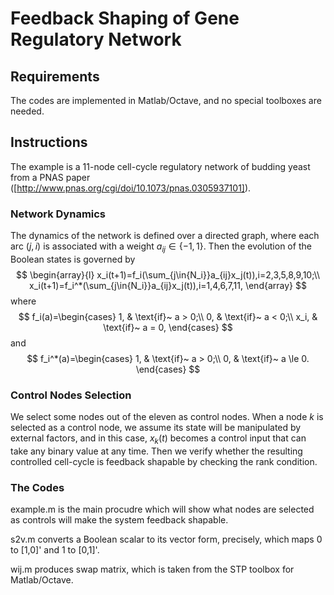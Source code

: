 # Feedback Shaping of Gene Regulatory Network 

## Requirements

The codes are implemented in Matlab/Octave, and no special toolboxes are needed.

## Instructions

The example is a 11-node cell-cycle regulatory network of budding yeast from a PNAS paper ([http://www.pnas.org/cgi/doi/10.1073/pnas.0305937101]). 

### Network Dynamics

The dynamics of the network is defined over a directed graph, where each arc $(j, i)$ is associated with a weight $a_{ij} \in\{-1,1\}$. Then the evolution of the Boolean states is governed by
$$ 
\begin{array}{l}
x_i(t+1)=f_i(\sum_{j\in{N_i}}a_{ij}x_j(t)),i=2,3,5,8,9,10;\\
x_i(t+1)=f_i^*(\sum_{j\in{N_i}}a_{ij}x_j(t)),i=1,4,6,7,11,
\end{array}
$$
where
$$
f_i(a)=\begin{cases}
1, & \text{if}~ a > 0;\\
0, & \text{if}~ a < 0;\\
x_i, & \text{if}~ a = 0,
\end{cases}
$$
and
$$
f_i^*(a)=\begin{cases}
1, & \text{if}~ a > 0;\\
0, & \text{if}~ a \le 0.
\end{cases}
$$

### Control Nodes Selection

We select some nodes out of the eleven as control nodes. When a node $k$ is selected as a control node, we assume its state will be manipulated by external factors, and in this case, $x_k(t)$ becomes a control input that can take any binary value at any time. Then we verify whether the resulting controlled cell-cycle is feedback shapable by checking the rank condition.

### The Codes

example.m is the main procudre which will show what nodes are selected as controls will make the system feedback shapable.

s2v.m converts a Boolean scalar to its vector form, precisely, which maps 0 to [1,0]' and 1 to [0,1]'.
  
wij.m produces swap matrix, which is taken from the STP toolbox for Matlab/Octave.
